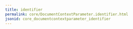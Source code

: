 ```yaml
---
title: identifier
permalink: core/DocumentContextParameter.identifier.html
jsonid: core_documentcontextparameter_identifier
---
```


